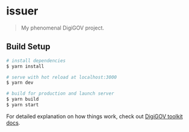 # issuer

> My phenomenal DigiGOV project.

## Build Setup

``` bash
# install dependencies
$ yarn install

# serve with hot reload at localhost:3000
$ yarn dev

# build for production and launch server
$ yarn build
$ yarn start

```

For detailed explanation on how things work, check out [DigiGOV toolkit docs](https://guide.digigov.dev.grnet.gr/toolkit).
